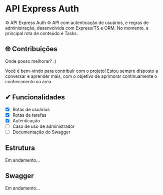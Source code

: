 # API Express Auth

⚙ API Express Auth ⚙ API com autenticação de usuários, e regras de administração, desenvolvida com Express/TS e ORM. No momento, a principal rota de conteúdo é Tasks.

## 🌐 Contribuições

Onde posso melhorar? :)

Você é bem-vindo para contribuir com o projeto! Estou sempre disposto a conversar e aprender mais, com o objetivo de aprimorar continuamente o conhecimento na área.

## ✔ Funcionalidades

- [x] Rotas de usuários
- [x] Rotas de tarefas
- [x] Autenticação
- [ ] Caso de uso de administrador
- [ ] Documentação do Swagger

## Estrutura

Em andamento...

## Swagger

Em andamento...
